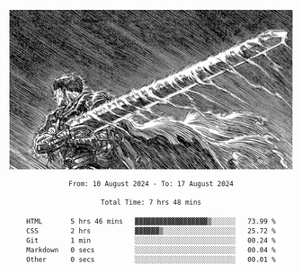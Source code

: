 <!-- Profile image -->
<p align="center">
 <img src="assets/bpD2ohb.png" width="1080px">
</p>
<!-- Profile image end -->

<div align="center">
<!--START_SECTION:waka-->

```txt
From: 10 August 2024 - To: 17 August 2024

Total Time: 7 hrs 48 mins

HTML       5 hrs 46 mins   ▓▓▓▓▓▓▓▓▓▓▓▓▓▓▓▓▓▓▒░░░░░░   73.99 %
CSS        2 hrs           ▓▓▓▓▓▓▒░░░░░░░░░░░░░░░░░░   25.72 %
Git        1 min           ░░░░░░░░░░░░░░░░░░░░░░░░░   00.24 %
Markdown   0 secs          ░░░░░░░░░░░░░░░░░░░░░░░░░   00.04 %
Other      0 secs          ░░░░░░░░░░░░░░░░░░░░░░░░░   00.01 %
```

<!--END_SECTION:waka-->
</div>
